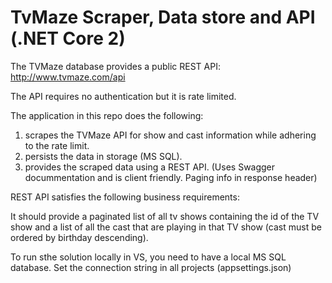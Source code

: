 # TvMaze Scraper, Data store and API (.NET Core 2)

The TVMaze database provides a public REST API: http://www.tvmaze.com/api

The API requires no authentication but it is rate limited.

The application in this repo does the following:

1. scrapes the TVMaze API for show and cast information while adhering to the rate limit.
2. persists the data in storage (MS SQL).
3. provides the scraped data using a REST API. (Uses Swagger docummentation and is client friendly. Paging info in response header)

REST API satisfies the following business requirements:

It should provide a paginated list of all tv shows containing the id of the TV show and a list of
all the cast that are playing in that TV show (cast must be ordered by birthday descending).

To run sthe solution locally in VS, you need to have a local MS SQL database. Set the connection string in all projects (appsettings.json)
